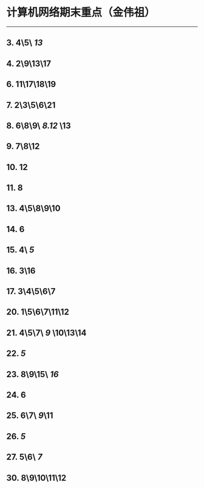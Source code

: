 # 计算机网络期末重点（金伟祖）
---
## 3. 4\5\ *13*
## 4. 2\9\13\17
## 6. 11\17\18\19
## 7. 2\3\5\6\21 
## 8. 6\8\9\ *8.12* \13 
## 9. 7\8\12
## 10. 12 
## 11. 8
## 13. 4\5\8\9\10
## 14. 6
## 15. 4\ *5*
## 16. 3\16
## 17. 3\4\5\6\7
## 20. 1\5\6\7\11\12
## 21. 4\5\7\ *9* \10\13\14
## 22. *5*
## 23. 8\9\15\ *16*
## 24. 6
## 25. 6\7\ *9*\11
## 26. *5*
## 27. 5\6\ *7*
## 30. 8\9\10\11\12
